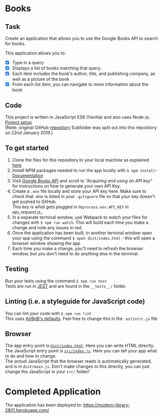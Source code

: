 # Books  

## Task  
Create an application that allows you to use the Google Books API to search for books.  

This application allows you to:  
- [x] Type in a query
- [x] Displays a list of books matching that query.  
- [x] Each item includes the book's author, title, and publishing company, as well as a picture of the book  
- [x] From each list item, you can navigate to more information about the book  

## Code  
This project is written in JavaScript ES6 (Vanilla) and also uses Node-js.
[Project setup](https://github.com/pelensky/JavaScriptStarterKit)  
(Note: original GitHub [repository](https://github.com/sohbaker/Books-old) Subfolder was split out into this repository on 22nd January 2019.)  

## To get started  
1. Clone the files for this repository to your local machine as explained [here](https://help.github.com/articles/cloning-a-repository/)  
2. Install NPM packages needed to run the app locally with `$ npm install`- [Documentation](https://docs.npmjs.com/cli/install)   
3. Visit [Google Books API](https://developers.google.com/books/docs/v1/using) and scroll to _"Acquiring and using an API key"_ for instructions on how to generate your own API Key.  
4. Create a `.env` file locally and store your API key here.  Make sure to check that .env is listed in your `.gitignore` file so that your key doesn't get pushed to GitHub.  
    _This key is what gets plugged in to_`process.env.API_KEY` _in api_request.js__  
5. In a separate terminal window, use Webpack to watch your files for changes with `$ npm run watch`. This will build each time you make a change and note any issues in red.  
6. Once the application has been built, in another terminal window open your app using the command `$ open dist/index.html` - this will open a browser window showing the app  
7. Each time you make a change, you'll need to refresh the browser window, but you don't need to do anything else in the terminal.  

## Testing  
Run your tests using the command `$ npm run test`  
Tests are run in [JEST](https://www.npmjs.com/package/jest) and are found in the `__tests__/` folder.  

## Linting (i.e. a styleguide for JavaScript code)   
You can lint your code with `$ npm run lint`  
This uses [AirBnB's defaults](https://github.com/airbnb/javascript). Feel free to change this in the `.eslintrc.js` file  

## Browser  
The app entry point is [`dist/index.html`](dist/index.html). Here you can write HTML directly.  
The JavaScript entry point is [`src/index.js`](src/index.js). Here you can tell your app what to do and how to change.  
The _actual_ JavaScript that the browser reads is automatically generated, and is in `dist/main.js`. Don't make changes to this directly, you can just change the JavaScript in your `src/` folder!  

# Completed Application  
The application has been deployed to: https://modern-library-2801.herokuapp.com/  
